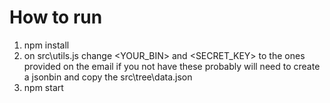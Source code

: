 
# How to run

1. npm install
2. on src\utils.js change <YOUR_BIN> and <SECRET_KEY> to the ones provided on the email if you not have these probably will need to create a jsonbin and copy the src\tree\data.json
3. npm start

